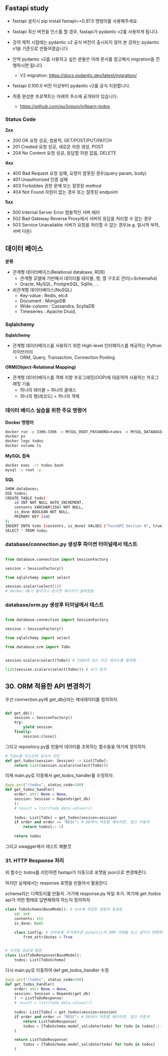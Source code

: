 ## Fastapi study

- fastapi 설치시 pip install fastapi==0.97.0 명령어를 사용해주세요.

- fastapi 최신 버전을 인스톨 할 경우, fastapi가 pydantic v2를 사용하게 됩니다.

- 강의 제작 시점에는 pydantic v2 공식 버전이 출시되지 않아 본 강좌는 pydantic v1을 기준으로 만들어졌습니다.

 

- 만약 pydantic v2를 사용하고 싶은 분들은 아래 문서를 참고해서 migration을 진행하시면 됩니다.
    - V2 migration: https://docs.pydantic.dev/latest/migration/
 

- fastapi 0.100.0 버전 이상부터 pydantic v2를 공식 지원합니다.

 
- 최종 완성본 프로젝트는 아래의 주소에 공개되어 있습니다.

    - https://github.com/qu3vipon/inflearn-todos



### Status Code
**2xx**
- 200 OK 요청 성공, 범용적, GET/POST/PUT/PATCH
- 201 Created 요청 성공, 새로운 자원 생성, POST
- 204 No Content 요청 성공, 응답할 자원 없음, DELETE

**4xx**
- 400 Bad Request 요청 실패, 요청이 잘못된 경우(query param, body)
- 401 Unauthorized 인증 실패
- 403 Forbidden 권한 문제 또는 잘못된 method
- 404 Not Found 자원이 없는 경우 또는 잘못된 endpoint

**5xx**
- 500 Internal Server Error 범용적인 서버 에러
- 502 Bad Gateway Reverse Proxy에서 서버의 응답을 처리할 수 없는 경우
- 503 Service Unavailable 서버가 요청을 처리할 수 없는 경우(e.g. 일시적 부하, 서버 다운)


## 데이터 베이스
**분류**
- 관계형 데이터베이스(Relational database, RDB)
    - 관계형 모델에 기반해서 데이터를 테이블, 행, 열 구조로 관리(=Schemaful)
    - Oracle, MySQL, PostgreSQL, Sqlite, …
- 비관계형 데이터베이스(NoSQL)
    - Key-value : Redis, etcd
    - Document : MongoDB
    - Wide-column : Cassandra, ScyllaDB
    - Timeseries : Apache Druid,

### Sqlalchemy
**Sqlalchemy**
- 관계형 데이터베이스를 사용하기 위한 High-level 인터페이스를 제공하는 Python 라이브러리
    - ORM, Query, Transaction, Connection Pooling

**ORM(Object-Relational Mapping)**
- 관계형 데이터베이스를 객체 지향 프로그래밍(OOP)에 대응하여 사용하는 프로그래밍 기술
    - 하나의 테이블 = 하나의 클래스
    - 하나의 행(레코드) = 하나의 객체

### 데이터 베이스 실습을 위한 주요 명령어
**Docker 명령어**
```bash
docker run -p 3306:3306 -e MYSQL_ROOT_PASSWORD=todos -e MYSQL_DATABASE=todos -d -v todos:/db --name todos mysql:8.0
docker ps
docker logs todos
docker volume ls
```
 

**MySQL 접속**
```bash
docker exec -it todos bash 
mysql -u root -p
``` 

**SQL**
```bash
SHOW databases;
USE todos;
CREATE TABLE todo(
    id INT NOT NULL AUTO_INCREMENT,
    contents VARCHAR(256) NOT NULL,
    is_done BOOLEAN NOT NULL,
    PRIMARY KEY (id)
);
INSERT INTO todo (contents, is_done) VALUES ("FastAPI Section 0", true);
SELECT * FROM todo;
```


### database/connection.py 생성후 파이썬 터미널에서 테스트
```python

from database.connection import SessionFactory

session = SessionFactory()

from sqlalchemy import select

session.scalar(select(1))
# docker db가 돌아가고 있으면 메시지가 출력됨됨
```

### database/orm.py 생성후 터미널에서 테스트
```python

from database.connection import SessionFactory

session = SessionFactory()

from sqlalchemy import select

from database.orm import ToDo


session.scalars(select(ToDo)) # ToDO에 있는 모든 레코드를 출력함

list(session.scalars(select(ToDo))) # 보기 좋게

```

## 30. ORM 적용한 API 변경하기

우선 connection.py에 get_db()라는 제네레이터를 정의하자.
```python

def get_db():
    session = SessionFactory()
    try:
        yield session
    finally:
        session.close()

```

그리고 repository.py를 만들어 데이터를 조회하는 함수들을 여기에 정의하자.
```python
# ToDo를 리스트에 담아서 리턴
def get_todos(session: Session) -> List[ToDo]:
    return list(session.scalars(select(ToDo)))
```

이제 main.py로 이동해서 get_todos_handler를 수정하자.
```python
@app.get("/todos", status_code=200)
def get_todos_handler(
    order: str| None = None,
    session: Session = Depends(get_db)
    ):
    # result = list(todo_data.values())
    
    todos: List[ToDo] = get_todos(session=session)
    if order and order == "DESC": # DB에서 역정렬 해야지면, 일단 이렇게
        return todos[::-1]
        
    return todos
```

그리고 swagger에서 테스트 해볼것 

### 31. HTTP Response 처리
위 함수는 todos를 리턴하면 fastapi가 자동으로 포맷을 json으로 변경해준다.

하지만 실제에서는 response 포맷을 만들어서 활용한다.

schema라는 디렉토리를 만들자. 거기에 response.py 파일 추가.
여기에 get /todos api가 어떤 형태로 답변해줘야 하는지 정의하자.

```python
class ToDoSchema(BaseModel): # orm에 생성한 컬럼과 동일일
    id: int
    contents: str
    is_done: bool

    class Config: # 이부분을 추가해주면 pydantic이 ORM 객체를 읽고 알아서 변환해준다.
        from_attributes = True
    

# 이것을 응답에 활용
class ListToDoResponse(BaseModel):
    todos: List[ToDoSchema]
```

다시 main.py로 이동하여 def get_todos_handler 수정
```python
@app.get("/todos", status_code=200)
def get_todos_handler(
    order: str| None = None,
    session: Session = Depends(get_db)
    ) -> ListToDoResponse:
    # result = list(todo_data.values())
    
    todos: List[ToDo] = get_todos(session=session)
    if order and order == "DESC": # DB에서 역정렬 해야지면, 일단 이렇게
        return ListToDoResponse(
        todos = [ToDoSchema.model_validate(todo) for todo in todos[::-1]]
    )

    return ListToDoResponse(
        todos = [ToDoSchema.model_validate(todo) for todo in todos]
    )

```